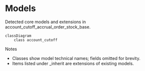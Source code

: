 # Models

Detected core models and extensions in account_cutoff_accrual_order_stock_base.

```mermaid
classDiagram
    class account_cutoff
```

Notes
- Classes show model technical names; fields omitted for brevity.
- Items listed under _inherit are extensions of existing models.
